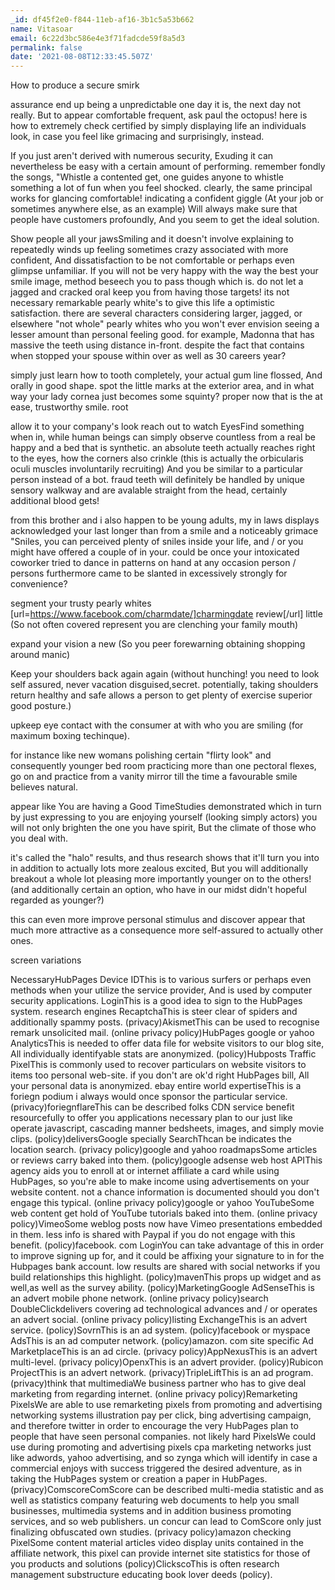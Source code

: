 ```yaml
---
_id: df45f2e0-f844-11eb-af16-3b1c5a53b662
name: Vitasoar
email: 6c22d3bc586e4e3f71fadcde59f8a5d3
permalink: false
date: '2021-08-08T12:33:45.507Z'
---
```

How to produce a secure smirk

assurance end up being a unpredictable one day it is, the next day not really. But to appear comfortable frequent, ask paul the octopus! here is how to extremely check certified by simply displaying life an individuals look, in case you feel like grimacing and surprisingly, instead.

If you just aren't derived with numerous security, Exuding it can nevertheless be easy with a certain amount of performing. remember fondly the songs, "Whistle a contented get, one guides anyone to whistle something a lot of fun when you feel shocked. clearly, the same principal works for glancing comfortable! indicating a confident giggle (At your job or sometimes anywhere else, as an example) Will always make sure that people have customers profoundly, And you seem to get the ideal solution.

Show people all your jawsSmiling and it doesn't involve explaining to repeatedly winds up feeling sometimes crazy associated with more confident, And dissatisfaction to be not comfortable or perhaps even glimpse unfamiliar. If you will not be very happy with the way the best your smile image, method beseech you to pass though which is. do not let a jagged and cracked oral keep you from having those targets! its not necessary remarkable pearly white's to give this life a optimistic satisfaction. there are several characters considering larger, jagged, or elsewhere "not whole" pearly whites who you won't ever envision seeing a lesser amount than personal feeling good. for example, Madonna that has massive the teeth using distance in-front. despite the fact that contains when stopped your spouse within over as well as 30 careers year?

simply just learn how to tooth completely, your actual gum line flossed, And orally in good shape. spot the little marks at the exterior area, and in what way your lady cornea just becomes some squinty? proper now that is the at ease, trustworthy smile. root

allow it to your company's look reach out to watch EyesFind something when in, while human beings can simply observe countless from a real be happy and a bed that is synthetic. an absolute teeth actually reaches right to the eyes, how the corners also crinkle (this is actually the orbicularis oculi muscles involuntarily recruiting) And you be similar to a particular person instead of a bot. fraud teeth will definitely be handled by unique sensory walkway and are avalable straight from the head, certainly additional blood gets!

from this brother and i also happen to be young adults, my in laws displays acknowledged your last longer than from a smile and a noticeably grimace "Sniles, you can perceived plenty of sniles inside your life, and / or you might have offered a couple of in your. could be once your intoxicated coworker tried to dance in patterns on hand at any occasion person / persons furthermore came to be slanted in excessively strongly for convenience?

segment your trusty pearly whites [url=https://www.facebook.com/charmdate/]charmingdate review[/url] little (So not often covered represent you are clenching your family mouth)

expand your vision a new (So you peer forewarning obtaining shopping around manic)

Keep your shoulders back again again (without hunching! you need to look self assured, never vacation disguised,secret. potentially, taking shoulders return healthy and safe allows a person to get plenty of exercise superior good posture.)

upkeep eye contact with the consumer at with who you are smiling (for maximum boxing techinque).

for instance like new womans polishing certain "flirty look" and consequently younger bed room practicing more than one pectoral flexes, go on and practice from a vanity mirror till the time a favourable smile believes natural.

appear like You are having a Good TimeStudies demonstrated which in turn by just expressing to you are enjoying yourself (looking simply actors) you will not only brighten the one you have spirit, But the climate of those who you deal with.

it's called the "halo" results, and thus research shows that it'll turn you into in addition to actually lots more zealous excited, But you will additionally breakout a whole lot pleasing more importantly younger on to the others! (and additionally certain an option, who have in our midst didn't hopeful regarded as younger?)

this can even more improve personal stimulus and discover appear that much more attractive as a consequence more self-assured to actually other ones.

screen variations

NecessaryHubPages Device IDThis is to various surfers or perhaps even methods when your utilize the service provider, And is used by computer security applications. LoginThis is a good idea to sign to the HubPages system. research engines RecaptchaThis is steer clear of spiders and additionally spammy posts. (privacy)AkismetThis can be used to recognise remark unsolicited mail. (online privacy policy)HubPages google or yahoo AnalyticsThis is needed to offer data file for website visitors to our blog site, All individually identifyable stats are anonymized. (policy)Hubposts Traffic PixelThis is commonly used to recover particulars on website visitors to items too personal web-site. if you don't are ok'd right HubPages bill, All your personal data is anonymized. ebay entire world expertiseThis is a foriegn podium i always would once sponsor the particular service. (privacy)foriegnflareThis can be described folks CDN service benefit resourcefully to offer you applications necessary plan to our just like operate javascript, cascading manner bedsheets, images, and simply movie clips. (policy)deliversGoogle specially SearchThcan be indicates the location search. (privacy policy)google and yahoo roadmapsSome articles or reviews carry baked into them. (policy)google adsense web host APIThis agency aids you to enroll at or internet affiliate a card while using HubPages, so you're able to make income using advertisements on your website content. not a chance information is documented should you don't engage this typical. (online privacy policy)google or yahoo YouTubeSome web content get hold of YouTube tutorials baked into them. (online privacy policy)VimeoSome weblog posts now have Vimeo presentations embedded in them. less info is shared with Paypal if you do not engage with this benefit. (policy)facebook. com LoginYou can take advantage of this in order to improve signing up for, and it could be affixing your signature to in for the Hubpages bank account. low results are shared with social networks if you build relationships this highlight. (policy)mavenThis props up widget and as well,as well as the survey ability. (policy)MarketingGoogle AdSenseThis is an advert mobile phone network. (online privacy policy)search DoubleClickdelivers covering ad technological advances and / or operates an advert social. (online privacy policy)listing ExchangeThis is an advert service. (policy)SovrnThis is an ad system. (policy)facebook or myspace AdsThis is an ad computer network. (policy)amazon. com site specific Ad MarketplaceThis is an ad circle. (privacy policy)AppNexusThis is an advert multi-level. (privacy policy)OpenxThis is an advert provider. (policy)Rubicon ProjectThis is an advert network. (privacy)TripleLiftThis is an ad program. (privacy)think that multimediaWe business partner who has to give deal marketing from regarding internet. (online privacy policy)Remarketing PixelsWe are able to use remarketing pixels from promoting and advertising networking systems illustration pay per click, bing advertising campaign, and therefore twitter in order to encourage the very HubPages plan to people that have seen personal companies. not likely hard PixelsWe could use during promoting and advertising pixels cpa marketing networks just like adwords, yahoo advertising, and so zynga which will identify in case a commercial enjoys with success triggered the desired adventure, as in taking the HubPages system or creation a paper in HubPages. (privacy)ComscoreComScore can be described multi-media statistic and as well as statistics company featuring web documents to help you small businesses, multimedia systems and in addition business promoting services, and so web publishers. un concur can lead to ComScore only just finalizing obfuscated own studies. (privacy policy)amazon checking PixelSome content material articles video display units contained in the affiliate network, this pixel can provide internet site statistics for those of you products and solutions (policy)ClickscoThis is often research management substructure educating book lover deeds (policy).
